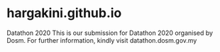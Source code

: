 # hargakini.github.io
Datathon 2020
This is our submission for Datathon 2020 organised by Dosm.
For further information, kindly visit datathon.dosm.gov.my
